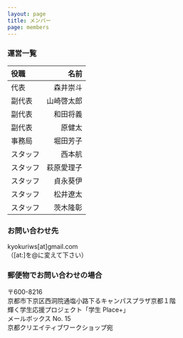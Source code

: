 ```yaml
---
layout: page
title: メンバー
page: members
---
```


### 運営一覧

|役職|名前|
|:-|-:|
|代表|森井崇斗|
|副代表|山崎啓太郎|
|副代表|和田将義|
|副代表|原健太|
|事務局|堀田芳子|
|スタッフ|西本航|
|スタッフ|萩原愛理子|
|スタッフ|貞永葵伊|
|スタッフ|松井遼太|
|スタッフ|茨木隆彰|



### お問い合わせ先

kyokuriws\[at\]gmail.com  
（\[at:\]を@に変えて下さい）

### 郵便物でお問い合わせの場合

〒600-8216  
京都市下京区西洞院通塩小路下るキャンパスプラザ京都１階  
輝く学生応援プロジェクト「学生 Place+」  
メールボックス No. 15  
京都クリエイティブワークショップ宛  
